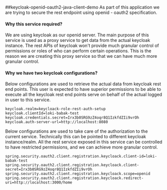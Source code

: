 ##keycloak-openid-oauth2-java-client-demo
As part of this application we are trying to secure the rest endpoint using openid - oauth2 specification.

#### Why this service required?
We are using keycloak as our openid server. The main purpose of this service is used as a proxy service to get data from the actual keycloak instance. The rest APIs of keycloak won't provide much granular control of permissions or roles of who can perform certain operations. This is the reason we are creating this proxy service so that we can have much more granular control.

#### Why we have two keycloak configurations?
Below configurations are used to retrieve the actual data from keycloak rest end points. This user is expected to have superior permissions to be able to execute all the keycloak rest end points serve on behalf of the actual logged in user to this service.

```properties
keycloak.realm=keycloack-role-rest-auth-setup
keycloak.clientId=loki-babak-test
keycloak.credentials.secret=Irx3b0SRG9zZ4oqr8Q1IzkfdZIi9vrOh
keycloak.auth-server-url=http://localhost:8080
```

Below configurations are used to take care of the authorization to the current service. Technically this can be pointed to different keycloak instance/realm. All the rest service exposed in this service can be controlled to have restricted permissions, and we can achieve more granular control.

```properties
spring.security.oauth2.client.registration.keycloack.client-id=loki-babak-test
spring.security.oauth2.client.registration.keycloack.client-secret=Irx3b0SRG9zZ4oqr8Q1IzkfdZIi9vrOh
spring.security.oauth2.client.registration.keycloack.scope=openid
spring.security.oauth2.client.registration.keycloack.redirect-uri=http://localhost:3000/home
```




